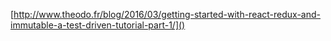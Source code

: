 [http://www.theodo.fr/blog/2016/03/getting-started-with-react-redux-and-immutable-a-test-driven-tutorial-part-1/]()
